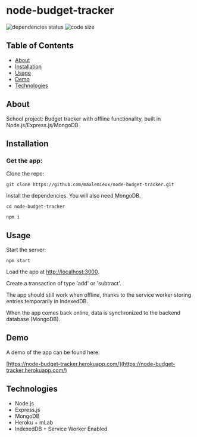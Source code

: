 # node-budget-tracker
![dependencies status](https://img.shields.io/david/maxlemieux/node-budget-tracker?style=for-the-badge)
![code size](https://img.shields.io/github/languages/code-size/maxlemieux/node-budget-tracker?style=for-the-badge)

## Table of Contents
* [About](#about)
* [Installation](#installation)
* [Usage](#usage)
* [Demo](#demo)
* [Technologies](#technologies)

## About
School project: Budget tracker with offline functionality, built in Node.js/Express.js/MongoDB

## Installation

### Get the app:

Clone the repo:

`git clone https://github.com/maxlemieux/node-budget-tracker.git`

Install the dependencies. You will also need MongoDB.

`cd node-budget-tracker`

`npm i`

## Usage

Start the server:

`npm start`

Load the app at [http://localhost:3000](http://localhost:3000).

Create a transaction of type 'add' or 'subtract'.

The app should still work when offline, thanks to the service worker storing entries temporarily in IndexedDB.

When the app comes back online, data is synchronized to the backend database (MongoDB).

## Demo
A demo of the app can be found here:

[https://node-budget-tracker.herokuapp.com/](https://node-budget-tracker.herokuapp.com/)

## Technologies
* Node.js
* Express.js
* MongoDB
* Heroku + mLab
* IndexedDB + Service Worker Enabled